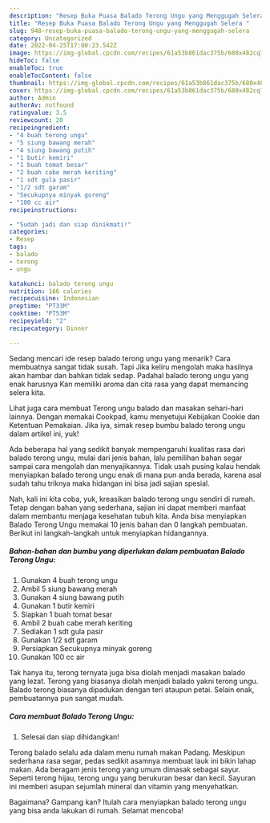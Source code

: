 ```yaml
---
description: "Resep Buka Puasa Balado Terong Ungu yang Menggugah Selera "
title: "Resep Buka Puasa Balado Terong Ungu yang Menggugah Selera "
slug: 948-resep-buka-puasa-balado-terong-ungu-yang-menggugah-selera
category: Uncategorized
date: 2022-04-25T17:00:23.542Z
image: https://img-global.cpcdn.com/recipes/61a53b861dac375b/680x482cq70/balado-terong-ungu-foto-resep-utama.jpg
hideToc: false
enableToc: true
enableTocContent: false
thumbnail: https://img-global.cpcdn.com/recipes/61a53b861dac375b/680x482cq70/balado-terong-ungu-foto-resep-utama.jpg
cover: https://img-global.cpcdn.com/recipes/61a53b861dac375b/680x482cq70/balado-terong-ungu-foto-resep-utama.jpg
author: Admin
authorAv: notfound
ratingvalue: 3.5
reviewcount: 20
recipeingredient:
- "4 buah terong ungu"
- "5 siung bawang merah"
- "4 siung bawang putih"
- "1 butir kemiri"
- "1 buah tomat besar"
- "2 buah cabe merah keriting"
- "1 sdt gula pasir"
- "1/2 sdt garam"
- "Secukupnya minyak goreng"
- "100 cc air"
recipeinstructions:

- "Sudah jadi dan siap dinikmati!"
categories:
- Resep
tags:
- balado
- terong
- ungu

katakunci: balado terong ungu 
nutrition: 166 calories
recipecuisine: Indonesian
preptime: "PT33M"
cooktime: "PT53M"
recipeyield: "2"
recipecategory: Dinner

---
```



Sedang mencari ide resep balado terong ungu yang menarik? Cara membuatnya sangat tidak susah. Tapi Jika keliru mengolah maka hasilnya akan hambar dan bahkan tidak sedap. Padahal balado terong ungu yang enak harusnya Kan memiliki aroma dan cita rasa yang dapat memancing selera kita.


Lihat juga cara membuat Terong ungu balado dan masakan sehari-hari lainnya. Dengan memakai Cookpad, kamu menyetujui Kebijakan Cookie dan Ketentuan Pemakaian. Jika iya, simak resep bumbu balado terong ungu dalam artikel ini, yuk!

Ada beberapa hal yang sedikit banyak mempengaruhi kualitas rasa dari balado terong ungu, mulai dari jenis bahan, lalu pemilihan bahan segar sampai cara mengolah dan menyajikannya. Tidak usah pusing kalau hendak menyiapkan balado terong ungu enak di mana pun anda berada, karena asal sudah tahu triknya maka hidangan ini bisa jadi sajian spesial.


Nah, kali ini kita coba, yuk, kreasikan balado terong ungu sendiri di rumah. Tetap dengan bahan yang sederhana, sajian ini dapat memberi manfaat dalam membantu menjaga kesehatan tubuh kita. Anda bisa menyiapkan Balado Terong Ungu memakai 10 jenis bahan dan 0 langkah pembuatan. Berikut ini langkah-langkah untuk menyiapkan hidangannya.

<!--inarticleads1-->

##### Bahan-bahan dan bumbu yang diperlukan dalam pembuatan Balado Terong Ungu:

1. Gunakan 4 buah terong ungu
1. Ambil 5 siung bawang merah
1. Gunakan 4 siung bawang putih
1. Gunakan 1 butir kemiri
1. Siapkan 1 buah tomat besar
1. Ambil 2 buah cabe merah keriting
1. Sediakan 1 sdt gula pasir
1. Gunakan 1/2 sdt garam
1. Persiapkan Secukupnya minyak goreng
1. Gunakan 100 cc air


Tak hanya itu, terong ternyata juga bisa diolah menjadi masakan balado yang lezat. Terong yang biasanya diolah menjadi balado yakni terong ungu. Balado terong biasanya dipadukan dengan teri ataupun petai. Selain enak, pembuatannya pun sangat mudah. 

<!--inarticleads2-->

##### Cara membuat Balado Terong Ungu:


1. Selesai dan siap dihidangkan!

Terong balado selalu ada dalam menu rumah makan Padang. Meskipun sederhana rasa segar, pedas sedikit asamnya membuat lauk ini bikin lahap makan. Ada beragam jenis terong yang umum dimasak sebagai sayur. Seperti terong hijau, terong ungu yang berukuran besar dan kecil. Sayuran ini memberi asupan sejumlah mineral dan vitamin yang menyehatkan. 

Bagaimana? Gampang kan? Itulah cara menyiapkan balado terong ungu yang bisa anda lakukan di rumah. Selamat mencoba!
